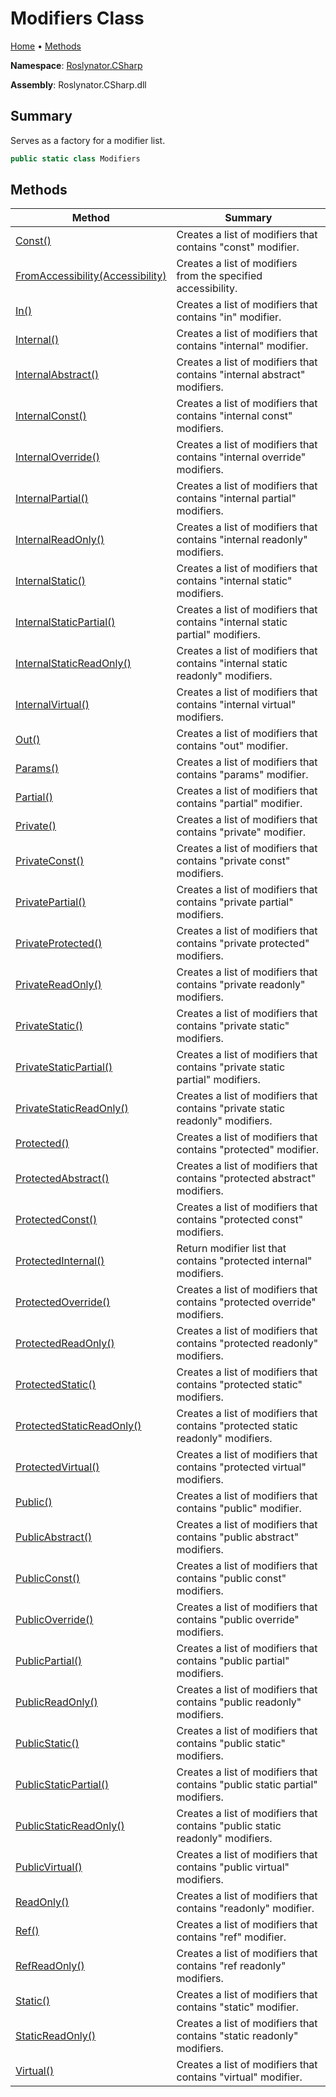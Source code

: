 # Modifiers Class <a name="_Top"></a>

[Home](../../../README.md) &#x2022; [Methods](#methods)

**Namespace**: [Roslynator.CSharp](../README.md#_Top)

**Assembly**: Roslynator\.CSharp\.dll

## Summary

Serves as a factory for a modifier list\.

```csharp
public static class Modifiers
```

## Methods

| Method | Summary |
| ------ | ------- |
| [Const()](Const/README.md#_Top) | Creates a list of modifiers that contains "const" modifier\. |
| [FromAccessibility(Accessibility)](FromAccessibility/README.md#_Top) | Creates a list of modifiers from the specified accessibility\. |
| [In()](In/README.md#_Top) | Creates a list of modifiers that contains "in" modifier\. |
| [Internal()](Internal/README.md#_Top) | Creates a list of modifiers that contains "internal" modifier\. |
| [InternalAbstract()](InternalAbstract/README.md#_Top) | Creates a list of modifiers that contains "internal abstract" modifiers\. |
| [InternalConst()](InternalConst/README.md#_Top) | Creates a list of modifiers that contains "internal const" modifiers\. |
| [InternalOverride()](InternalOverride/README.md#_Top) | Creates a list of modifiers that contains "internal override" modifiers\. |
| [InternalPartial()](InternalPartial/README.md#_Top) | Creates a list of modifiers that contains "internal partial" modifiers\. |
| [InternalReadOnly()](InternalReadOnly/README.md#_Top) | Creates a list of modifiers that contains "internal readonly" modifiers\. |
| [InternalStatic()](InternalStatic/README.md#_Top) | Creates a list of modifiers that contains "internal static" modifiers\. |
| [InternalStaticPartial()](InternalStaticPartial/README.md#_Top) | Creates a list of modifiers that contains "internal static partial" modifiers\. |
| [InternalStaticReadOnly()](InternalStaticReadOnly/README.md#_Top) | Creates a list of modifiers that contains "internal static readonly" modifiers\. |
| [InternalVirtual()](InternalVirtual/README.md#_Top) | Creates a list of modifiers that contains "internal virtual" modifiers\. |
| [Out()](Out/README.md#_Top) | Creates a list of modifiers that contains "out" modifier\. |
| [Params()](Params/README.md#_Top) | Creates a list of modifiers that contains "params" modifier\. |
| [Partial()](Partial/README.md#_Top) | Creates a list of modifiers that contains "partial" modifier\. |
| [Private()](Private/README.md#_Top) | Creates a list of modifiers that contains "private" modifier\. |
| [PrivateConst()](PrivateConst/README.md#_Top) | Creates a list of modifiers that contains "private const" modifiers\. |
| [PrivatePartial()](PrivatePartial/README.md#_Top) | Creates a list of modifiers that contains "private partial" modifiers\. |
| [PrivateProtected()](PrivateProtected/README.md#_Top) | Creates a list of modifiers that contains "private protected" modifiers\. |
| [PrivateReadOnly()](PrivateReadOnly/README.md#_Top) | Creates a list of modifiers that contains "private readonly" modifiers\. |
| [PrivateStatic()](PrivateStatic/README.md#_Top) | Creates a list of modifiers that contains "private static" modifiers\. |
| [PrivateStaticPartial()](PrivateStaticPartial/README.md#_Top) | Creates a list of modifiers that contains "private static partial" modifiers\. |
| [PrivateStaticReadOnly()](PrivateStaticReadOnly/README.md#_Top) | Creates a list of modifiers that contains "private static readonly" modifiers\. |
| [Protected()](Protected/README.md#_Top) | Creates a list of modifiers that contains "protected" modifier\. |
| [ProtectedAbstract()](ProtectedAbstract/README.md#_Top) | Creates a list of modifiers that contains "protected abstract" modifiers\. |
| [ProtectedConst()](ProtectedConst/README.md#_Top) | Creates a list of modifiers that contains "protected const" modifiers\. |
| [ProtectedInternal()](ProtectedInternal/README.md#_Top) | Return modifier list that contains "protected internal" modifiers\. |
| [ProtectedOverride()](ProtectedOverride/README.md#_Top) | Creates a list of modifiers that contains "protected override" modifiers\. |
| [ProtectedReadOnly()](ProtectedReadOnly/README.md#_Top) | Creates a list of modifiers that contains "protected readonly" modifiers\. |
| [ProtectedStatic()](ProtectedStatic/README.md#_Top) | Creates a list of modifiers that contains "protected static" modifiers\. |
| [ProtectedStaticReadOnly()](ProtectedStaticReadOnly/README.md#_Top) | Creates a list of modifiers that contains "protected static readonly" modifiers\. |
| [ProtectedVirtual()](ProtectedVirtual/README.md#_Top) | Creates a list of modifiers that contains "protected virtual" modifiers\. |
| [Public()](Public/README.md#_Top) | Creates a list of modifiers that contains "public" modifier\. |
| [PublicAbstract()](PublicAbstract/README.md#_Top) | Creates a list of modifiers that contains "public abstract" modifiers\. |
| [PublicConst()](PublicConst/README.md#_Top) | Creates a list of modifiers that contains "public const" modifiers\. |
| [PublicOverride()](PublicOverride/README.md#_Top) | Creates a list of modifiers that contains "public override" modifiers\. |
| [PublicPartial()](PublicPartial/README.md#_Top) | Creates a list of modifiers that contains "public partial" modifiers\. |
| [PublicReadOnly()](PublicReadOnly/README.md#_Top) | Creates a list of modifiers that contains "public readonly" modifiers\. |
| [PublicStatic()](PublicStatic/README.md#_Top) | Creates a list of modifiers that contains "public static" modifiers\. |
| [PublicStaticPartial()](PublicStaticPartial/README.md#_Top) | Creates a list of modifiers that contains "public static partial" modifiers\. |
| [PublicStaticReadOnly()](PublicStaticReadOnly/README.md#_Top) | Creates a list of modifiers that contains "public static readonly" modifiers\. |
| [PublicVirtual()](PublicVirtual/README.md#_Top) | Creates a list of modifiers that contains "public virtual" modifiers\. |
| [ReadOnly()](ReadOnly/README.md#_Top) | Creates a list of modifiers that contains "readonly" modifier\. |
| [Ref()](Ref/README.md#_Top) | Creates a list of modifiers that contains "ref" modifier\. |
| [RefReadOnly()](RefReadOnly/README.md#_Top) | Creates a list of modifiers that contains "ref readonly" modifiers\. |
| [Static()](Static/README.md#_Top) | Creates a list of modifiers that contains "static" modifier\. |
| [StaticReadOnly()](StaticReadOnly/README.md#_Top) | Creates a list of modifiers that contains "static readonly" modifiers\. |
| [Virtual()](Virtual/README.md#_Top) | Creates a list of modifiers that contains "virtual" modifier\. |

